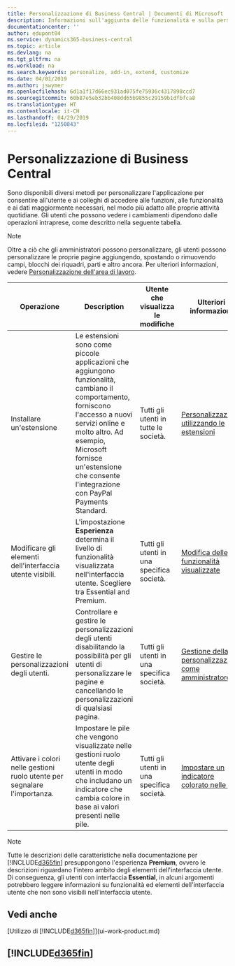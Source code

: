 ```yaml
---
title: Personalizzazione di Business Central | Documenti di Microsoft
description: Informazioni sull'aggiunta delle funzionalità e sulla personalizzazione di Business Central.
documentationcenter: ''
author: edupont04
ms.service: dynamics365-business-central
ms.topic: article
ms.devlang: na
ms.tgt_pltfrm: na
ms.workload: na
ms.search.keywords: personalize, add-in, extend, customize
ms.date: 04/01/2019
ms.author: jswymer
ms.openlocfilehash: 6d1a1f17d66ec931ad075fe75936c4317898ccd7
ms.sourcegitcommit: 60b87e5eb32bb408dd65b9855c29159b1dfbfca8
ms.translationtype: HT
ms.contentlocale: it-CH
ms.lasthandoff: 04/29/2019
ms.locfileid: "1250843"
---
```

# <a name="customizing-business-central"></a>Personalizzazione di Business Central
Sono disponibili diversi metodi per personalizzare l'applicazione per consentire all'utente e ai colleghi di accedere alle funzioni, alle funzionalità e ai dati maggiormente necessari, nel modo più adatto alle proprie attività quotidiane. Gli utenti che possono vedere i cambiamenti dipendono dalle operazioni intraprese, come descritto nella seguente tabella.

> [!NOTE]
> Oltre a ciò che gli amministratori possono personalizzare, gli utenti possono personalizzare le proprie pagine aggiungendo, spostando o rimuovendo campi, blocchi dei riquadri, parti e altro ancora. Per ulteriori informazioni, vedere [Personalizzazione dell'area di lavoro](ui-personalization-user.md).

| Operazione    |  Description  |  Utente che visualizza le modifiche  |  Ulteriori informazioni  |
|-----|---------------|---------|-------|
|Installare un'estensione|Le estensioni sono come piccole applicazioni che aggiungono funzionalità, cambiano il comportamento, forniscono l'accesso a nuovi servizi online e molto altro. Ad esempio, Microsoft fornisce un'estensione che consente l'integrazione con PayPal Payments Standard.|Tutti gli utenti in tutte le società.|[Personalizzazione utilizzando le estensioni](ui-extensions.md)|
|Modificare gli elementi dell'interfaccia utente visibili.|L'impostazione **Esperienza** determina il livello di funzionalità visualizzata nell'interfaccia utente. Scegliere tra Essential and Premium.|Tutti gli utenti in una specifica società.|[Modifica delle funzionalità visualizzate](ui-experiences.md)|
|Gestire le personalizzazioni degli utenti.|Controllare e gestire le personalizzazioni degli utenti disabilitando la possibilità per gli utenti di personalizzare le pagine e cancellando le personalizzazioni di qualsiasi pagina.|Tutti gli utenti in una specifica società.|[Gestione della personalizzazione come amministratore](ui-personalization-manage.md)|
|Attivare i colori nelle gestioni ruolo utente per segnalare l'importanza.|Impostare le pile che vengono visualizzate nelle gestioni ruolo utente degli utenti in modo che includano un indicatore che cambia colore in base ai valori presenti nelle pile.|Tutti gli utenti in una specifica società.|[Impostare un indicatore colorato nelle pile](admin-how-set-up-colored-indicator-on-cues.md)|

> [!NOTE]
> Tutte le descrizioni delle caratteristiche nella documentazione per [!INCLUDE[d365fin](includes/d365fin_md.md)] presuppongono l'esperienza **Premium**, ovvero le descrizioni riguardano l'intero ambito degli elementi dell'interfaccia utente. Di conseguenza, gli utenti con interfaccia **Essential**, in alcuni argomenti potrebbero leggere informazioni su funzionalità ed elementi dell'interfaccia utente che non sono visibili nell'interfaccia utente.

## <a name="see-also"></a>Vedi anche
[Utilizzo di [!INCLUDE[d365fin](includes/d365fin_md.md)]](ui-work-product.md)  

## [!INCLUDE[d365fin](includes/free_trial_md.md)]  
